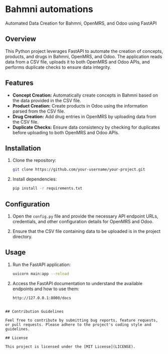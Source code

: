 # Bahmni automations

Automated Data Creation for Bahmni, OpenMRS, and Odoo using FastAPI

## Overview

This Python project leverages FastAPI to automate the creation of concepts, products, and drugs in Bahmni, OpenMRS, and Odoo. The application reads data from a CSV file, uploads it to both OpenMRS and Odoo APIs, and performs duplicate checks to ensure data integrity.

## Features

- **Concept Creation:** Automatically create concepts in Bahmni based on the data provided in the CSV file.
- **Product Creation:** Create products in Odoo using the information parsed from the CSV file.
- **Drug Creation:** Add drug entries in OpenMRS by uploading data from the CSV file.
- **Duplicate Checks:** Ensure data consistency by checking for duplicates before uploading to both OpenMRS and Odoo APIs.

## Installation

1. Clone the repository:

   ```bash
   git clone https://github.com/your-username/your-project.git
   ```

2. Install dependencies:

   ```bash
   pip install -r requirements.txt
   ```

## Configuration

1. Open the `config.py` file and provide the necessary API endpoint URLs, credentials, and other configuration details for OpenMRS and Odoo.

2. Ensure that the CSV file containing data to be uploaded is in the project directory.

## Usage

1. Run the FastAPI application:

   ```bash
   uvicorn main:app --reload
   ```

2. Access the FastAPI documentation to understand the available endpoints and how to use them:

   ```bash
   http://127.0.0.1:8000/docs
   ```

```

## Contribution Guidelines

Feel free to contribute by submitting bug reports, feature requests, or pull requests. Please adhere to the project's coding style and guidelines.

## License

This project is licensed under the [MIT License](LICENSE).

